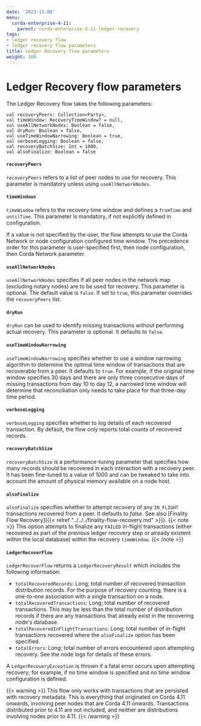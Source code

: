```yaml
---
date: '2023-11-08'
menu:
  corda-enterprise-4-11:
    parent: corda-enterprise-4-11-ledger-recovery
tags:
- ledger recovery flow
- ledger recovery flow parameters
title: Ledger Recovery flow parameters
weight: 100
---
```


# Ledger Recovery flow parameters

The Ledger Recovery flow takes the following parameters:

```
val recoveryPeers: Collection<Party>,
val timeWindow: RecoveryTimeWindow? = null,
val useAllNetworkNodes: Boolean = false,
val dryRun: Boolean = false,
val useTimeWindowNarrowing: Boolean = true,
val verboseLogging: Boolean = false,
val recoveryBatchSize: Int = 1000,
val alsoFinalize: Boolean = false
```

#### `recoveryPeers`

`recoveryPeers` refers to a list of peer nodes to use for recovery. This parameter is mandatory unless using `useAllNetworkNodes`.

#### `timeWindows`

`timeWindow` refers to the recovery time window and defines a `fromTime` and `untilTime`. This parameter is mandatory,
if not explicitly defined in configuration.

If a value is not specified by the user, the flow attempts to use the Corda Network or node configuration configured time window.
The precedence order for this parameter is user-specified first, then node configuration, then Corda Network parameter.

#### `useAllNetworkNodes`

`useAllNetworkNodes` specifies if all peer nodes in the network map (excluding notary nodes) are to be used for recovery.
This parameter is optional. The default value is `false`. If set to `true`, this parameter overrides the `recoveryPeers` list.

#### `dryRun`

`dryRun` can be used to identify missing transactions without performing actual recovery. This parameter is optional. It defaults to `false`.

#### `useTimeWindowNarrowing`

`useTimeWindowNarrowing` specifies whether to use a window narrowing algorithm to determine the optimal time window of transactions
that are recoverable from a peer. It defaults to `true`.
For example, if the original time window specifies 30 days and there are only three consecutive days of missing transactions
from day 10 to day 12, a narrowed time window will determine that reconciliation only needs to take place for that three-day time period.

#### `verboseLogging`

`verboseLogging` specifies whether to log details of each recovered transaction. By default, the flow only reports
total counts of recovered records. 

#### `recoveryBatchSize`

`recoveryBatchSize` is a performance-tuning parameter that specifies how many records should be recovered in each interaction with
a recovery peer. It has been fine-tuned to a value of 1000 and can be tweaked to take into account the amount of physical memory
available on a node host.

#### `alsoFinalize`

`alsoFinalize` specifies whether to attempt recovery of any `IN_FLIGHT` transactions recovered from a peer.
It defaults to *false*. See also [Finality Flow Recovery]({{< relref "../../../finality-flow-recovery.md" >}}).
{{< note >}}
This option attempts to finalize any `FAILED` in-flight transactions (either recovered as part of the previous
ledger recovery step or already existent within the local database) within the recovery `timeWindow`.
{{< /note >}}

#### `LedgerRecoverFlow`

`LedgerRecoverFlow` returns a `LedgerRecoveryResult` which includes the following information:

* `totalRecoveredRecords`: Long; total number of recovered transaction distribution records. For the purpose of recovery counting,
  there is a one-to-one association with a single transaction on a node.
* `totalRecoveredTransactions`: Long; total number of recovered transactions. This may be less than the total number of distribution records
  if there are any transactions that already exist in the recovering node's database.
* `totalRecoveredInFlightTransactions`: Long; total number of in-flight transactions recovered where the `alsoFinalize` option has been specified.
* `totalErrors`: Long; total number of errors encountered upon attempting recovery. See the node logs for details of these errors.

A `LedgerRecoveryException` is thrown if a fatal error occurs upon attempting recovery; for example, if no time window is
specified and no time window configuration is defined.

{{< warning >}}
This flow only works with transactions that are persisted with recovery metadata.
This is everything that originated on Corda 4.11 onwards, involving peer nodes that are Corda 4.11 onwards.
Transactions distributed prior to 4.11 are not included, and neither are distributions involving nodes prior to 4.11.
{{< /warning >}}
